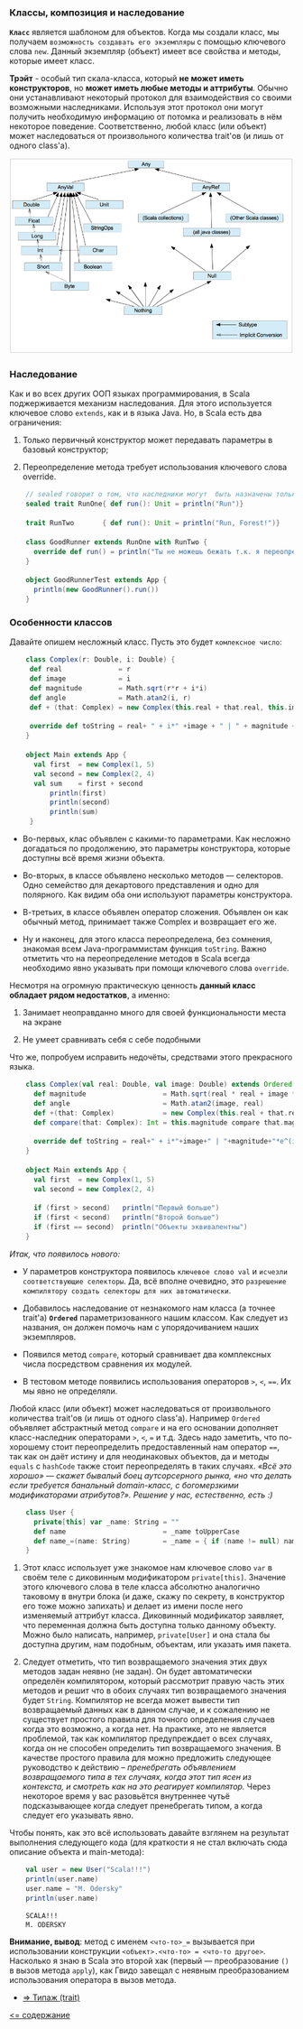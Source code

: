 ### Классы, композиция и наследование

**`Класс`** является шаблоном для объектов. Когда мы создали класс, мы получаем `возможность создавать его экземпляры` с 
помощью ключевого слова `new`. Данный экземпляр (объект) имеет все свойства и методы, которые имеет класс.

**Трэйт** - особый тип скала-класса, который **не может иметь конструкторов**, но **может иметь любые методы и аттрибуты**. 
Обычно они устанавливают некоторый протокол для взаимодействия со своими возможными наследниками. 
Используя этот протокол они могут получить необходимую информацию от потомка и реализовать в нём некоторое поведение. 
Соответственно, любой класс (или объект) может наследоваться от произвольного количества trait'ов (и лишь от одного class'а).

![alt text](https://github.com/steklopod/Functions/blob/master/src/main/resources/images/classes_ier.png "scala_classes")

### Наследование

Как и во всех других ООП языках программирования, в Scala поджерживается механизм наследования. 
Для этого используется ключевое слово `extends`, как и в языка Java.
Но, в Scala есть два ограничения:

1. Только первичный конструктор может передавать параметры в базовый конструктор;

2. Переопределение метода требует использования ключевого слова override.

<!-- code -->
```scala
    // sealed говорит о том, что наследники могут  быть назначены только в этом же классе
    sealed trait RunOne{ def run(): Unit = println("Run")}
    
    trait RunTwo       { def run(): Unit = println("Run, Forest!")}
    
    class GoodRunner extends RunOne with RunTwo {
      override def run() = println("Ты не можешь бежать т.к. я переопределил эту функцию :-)")
    }
    
    object GoodRunnerTest extends App {
      println(new GoodRunner().run())
    }
```

### Особенности классов

Давайте опишем несложный класс. Пусть это будет `комлексное число`:

<!-- code -->
```scala
    class Complex(r: Double, i: Double) {
     def real              = r
     def image             = i
     def magnitude         = Math.sqrt(r*r + i*i)
     def angle             = Math.atan2(i, r)
     def + (that: Complex) = new Complex(this.real + that.real, this.image + that.image)
     
     override def toString = real+ " + i*" +image + " | " + magnitude + "*e^(i*" + angle + "))"
    }
    
    object Main extends App {
      val first  = new Complex(1, 5)
      val second = new Complex(2, 4)
      val sum    = first + second
          println(first)
          println(second)
          println(sum)
     }
```
* Во-первых, клас объявлен с какими-то параметрами. Как несложно догадаться по продолжению, это параметры конструктора, 
которые доступны всё время жизни объекта.

* Во-вторых, в классе объявлено несколько методов — селекторов. Одно семейство для декартового представления и одно для полярного. 
Как видим оба они используют параметры конструктора.

* В-третьих, в классе объявлен оператор сложения. Объявлен он как обычный метод, принимает также Complex и возвращает его же.

* Ну и наконец, для этого класса переопределена, без сомнения, знакомая всем Java-программистам функция `toString`. 
Важно отметить что на переопределение методов в Scala всегда необходимо явно указывать при помощи ключевого слова `override`.

Несмотря на огромную практическую ценность **данный класс обладает рядом недостатков**, а именно:

1. Занимает неоправданно много для своей функциональности места на экране

2. Не умеет сравнивать себя с себе подобными

Что же, попробуем исправить недочёты, средствами этого прекрасного языка.

<!-- code -->
```scala
    class Complex(val real: Double, val image: Double) extends Ordered[Complex] {
      def magnitude                   = Math.sqrt(real * real + image * image)
      def angle                       = Math.atan2(image, real)
      def +(that: Complex)            = new Complex(this.real + that.real, this.image + that.image)
      def compare(that: Complex): Int = this.magnitude compare that.magnitude
  
      override def toString = real+" + i*"+image+" | "+magnitude+"*e^(i*"+angle+"))"
    }
    
    object Main extends App {
      val first  = new Complex(1, 5)
      val second = new Complex(2, 4)
    
      if (first > second)   println("Первый больше")
      if (first < second)   println("Второй больше")
      if (first == second)  println("Объекты эквивалентны")
    }
```

_Итак, что появилось нового:_
* У параметров конструктора появилось `ключевое слово val` и `исчезли соответствующие селекторы`. 
Да, всё вполне очевидно, это `разрешение компилятору создать селекторы для них автоматически`.

* Добавилось наследование от незнакомого нам класса (а точнее trait'а) **`Ordered`** параметризованного 
нашим классом. Как следует из названия, он должен помочь нам с упорядочиванием наших экземпляров.

* Появился метод `compare`, который сравнивает два комплексных числа посредством сравнения их модулей.

* В тестовом методе появились использования операторов `>`, `<`, `==`. Их мы явно не определяли.

Любой класс (или объект) может наследоваться от произвольного количества trait'ов (и лишь от одного class'а). 
Например `Ordered` объявляет абстрактный метод `compare` и на его основании дополняет класс-наследник операторами `>`, `<`, `=` и т.д.
 Здесь надо заметить, что по-хорошему стоит переопределить предоставленный нам оператор `==`, так как он даёт истину и 
 для неодинаковых объектов, да и методы `equals` с `hashCode` также стоит переопределять в таких случаях.
_«Всё это хорошо» — скажет бывалый боец аутсорсерного рынка, «но что делать если требуется банальный domain-класс, 
с богомерзкими модификаторами атрибутов?».
Решение у нас, естественно, есть :)_

<!-- code -->
```scala
    class User {
      private[this] var _name: String = ""
      def name                        = _name toUpperCase
      def name_=(name: String)        = _name = { if (name != null) name else "" }
    }
```

1. Этот класс использует уже знакомое нам ключевое слово `var` в своём теле с диковинным модификатором `private[this]`. 
Значение этого ключевого слова в теле класса абсолютно аналогично таковому в внутри блока 
(и даже, скажу по секрету, в конструктор его тоже можно запихать) и делает из имени после него изменяемый аттрибут класса. 
Диковинный модификатор заявляет, что переменная должна быть доступна только данному объекту. Можно было написать, 
например, `private[User]` и она стала бы доступна другим, нам подобным, объектам, или указать имя пакета.

2. Следует отметить, что тип возвращаемого значения этих двух методов задан неявно (не задан). 
Он будет автоматически определён компилятором, который рассмотрит правую часть этих методов и решит что в обоих 
случаях тип возвращаемого значения будет `String`. Компилятор не всегда может вывести тип возвращаемый данных как в 
данном случае, и к сожалению не существует простого правила для точного определения случаев когда это возможно, а когда нет. 
На практике, это не является проблемой, так как компилятор предупреждает о всех случаях, когда он не способен 
определить тип возвращаемого значения. В качестве простого правила для можно предложить следующее руководство к действию –
 _пренебрегать объявлением возвращаемого типа в тех случаях, когда этот тип ясен из контекста, и смотреть как на это
  реагирует компилятор._ Через некоторое время у вас разовьётся внутреннее чутьё подсказывающее когда следует 
  пренебрегать типом, а когда следует его указывать явно.
  
Чтобы понять, как это всё использовать давайте взглянем на результат выполнения следующего 
кода (для краткости я не стал включать сюда описание объекта и main-метода):

<!-- code -->
```scala
    val user = new User("Scala!!!")
    println(user.name)
    user.name = "M. Odersky"
    println(user.name)
```

<!-- code -->
```sbtshell
    SCALA!!!
    M. ODERSKY
```

**Внимание, вывод**: метод с именем `<что-то>_=` вызывается при использовании конструкции `<объект>.<что-то> = <что-то другое>`. 
Насколько я знаю в Scala это второй хак (первый — преобразование `()` в вызов метода `apply`), как Гвидо завещал c 
неявным преобразованием использования оператора в вызов метода.

* [=> Типаж (trait)](https://github.com/steklopod/Functions/blob/master/src/main/resources/readmes/traits.md)

[<= содержание](https://github.com/steklopod/Functions/blob/master/readme.md)